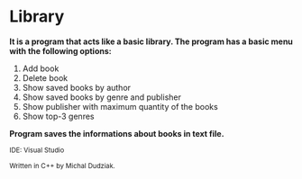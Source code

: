 # Library

**It is a program that acts like a basic library. The program has a basic menu with the following options:**

1. Add book
2. Delete book
3. Show saved books by author
4. Show saved books by genre and publisher
5. Show publisher with maximum quantity of the books
6. Show top-3 genres

**Program saves the informations about books in text file.**
    


<sub>IDE: Visual Studio</sub>

<sub>Written in C++ by Michal Dudziak.</sub>
